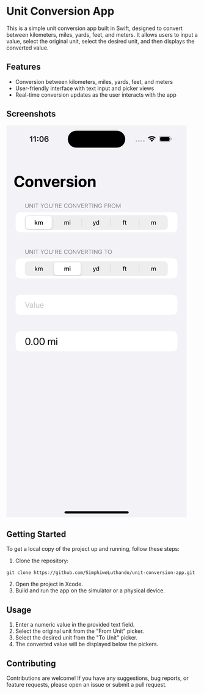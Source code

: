 # Unit Conversion App

This is a simple unit conversion app built in Swift, designed to convert between kilometers, miles, yards, feet, and meters. It allows users to input a value, select the original unit, select the desired unit, and then displays the converted value.

## Features

- Conversion between kilometers, miles, yards, feet, and meters
- User-friendly interface with text input and picker views
- Real-time conversion updates as the user interacts with the app

## Screenshots

![App Screenshot 1](demo.png)

## Getting Started

To get a local copy of the project up and running, follow these steps:

1. Clone the repository:

```shell
git clone https://github.com/SimphiweLuthando/unit-conversion-app.git
```
2. Open the project in Xcode.
3. Build and run the app on the simulator or a physical device.

## Usage

1. Enter a numeric value in the provided text field.
2. Select the original unit from the "From Unit" picker.
3. Select the desired unit from the "To Unit" picker.
3. The converted value will be displayed below the pickers.

## Contributing

Contributions are welcome! If you have any suggestions, bug reports, or feature requests, please open an issue or submit a pull request.
